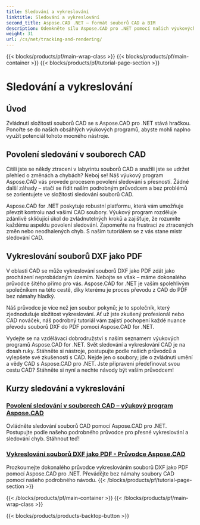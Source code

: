 ```yaml
---
title: Sledování a vykreslování
linktitle: Sledování a vykreslování
second_title: Aspose.CAD .NET – formát souborů CAD a BIM
description: Odemkněte sílu Aspose.CAD pro .NET pomocí našich výukových programů. Naučte se povolit sledování v souborech CAD a bezproblémově vykreslovat soubory DXF jako PDF.
weight: 31
url: /cs/net/tracking-and-rendering/
---
```


{{< blocks/products/pf/main-wrap-class >}}
{{< blocks/products/pf/main-container >}}
{{< blocks/products/pf/tutorial-page-section >}}

# Sledování a vykreslování


## Úvod

Zvládnutí složitosti souborů CAD se s Aspose.CAD pro .NET stává hračkou. Ponořte se do našich obsáhlých výukových programů, abyste mohli naplno využít potenciál tohoto mocného nástroje. 

## Povolení sledování v souborech CAD

Cítili jste se někdy ztraceni v labyrintu souborů CAD a snažili jste se udržet přehled o změnách a chybách? Neboj se! Náš výukový program Aspose.CAD vás provede procesem povolení sledování s přesností. Žádné další záhady – stačí se řídit naším podrobným průvodcem a bez problémů se zorientujete ve složitosti sledování souborů CAD.

Aspose.CAD for .NET poskytuje robustní platformu, která vám umožňuje převzít kontrolu nad vašimi CAD soubory. Výukový program rozděluje zdánlivě skličující úkol do zvládnutelných kroků a zajišťuje, že rozumíte každému aspektu povolení sledování. Zapomeňte na frustraci ze ztracených změn nebo neodhalených chyb. S naším tutoriálem se z vás stane mistr sledování CAD.

## Vykreslování souborů DXF jako PDF

V oblasti CAD se může vykreslování souborů DXF jako PDF zdát jako procházení neprobádaným územím. Nebojte se však – máme dokonalého průvodce šitého přímo pro vás. Aspose.CAD for .NET je vaším spolehlivým společníkem na této cestě, díky kterému je proces převodu z CAD do PDF bez námahy hladký.

Náš průvodce je více než jen soubor pokynů; je to společník, který zjednodušuje složitost vykreslování. Ať už jste zkušený profesionál nebo CAD nováček, náš podrobný tutoriál vám zajistí pochopení každé nuance převodu souborů DXF do PDF pomocí Aspose.CAD for .NET.

Vydejte se na vzdělávací dobrodružství s naším seznamem výukových programů Aspose.CAD for .NET. Svět sledování a vykreslování CAD je na dosah ruky. Stáhněte si nástroje, postupujte podle našich průvodců a vylepšete své zkušenosti s CAD. Nejde jen o soubory; jde o zvládnutí umění a vědy CAD s Aspose.CAD pro .NET. Jste připraveni předefinovat svou cestu CAD? Stáhněte si nyní a nechte návody být vaším průvodcem!
## Kurzy sledování a vykreslování
### [Povolení sledování v souborech CAD – výukový program Aspose.CAD](./enabling-tracking-in-cad-files/)
Ovládněte sledování souborů CAD pomocí Aspose.CAD pro .NET. Postupujte podle našeho podrobného průvodce pro přesné vykreslování a sledování chyb. Stáhnout teď!
### [Vykreslování souborů DXF jako PDF - Průvodce Aspose.CAD](./rendering-dxf-files-as-pdf/)
Prozkoumejte dokonalého průvodce vykreslováním souborů DXF jako PDF pomocí Aspose.CAD pro .NET. Převádějte bez námahy soubory CAD pomocí našeho podrobného návodu.
{{< /blocks/products/pf/tutorial-page-section >}}

{{< /blocks/products/pf/main-container >}}
{{< /blocks/products/pf/main-wrap-class >}}

{{< blocks/products/products-backtop-button >}}
